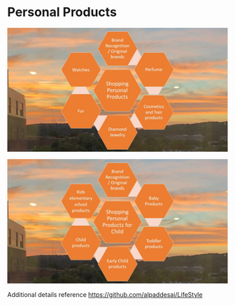 # Personal Products

![image](ShoppingPersonalProducts.JPG)

![image](ShoppingProductsChild.JPG)

Additional details reference https://github.com/alpaddesai/LifeStyle
